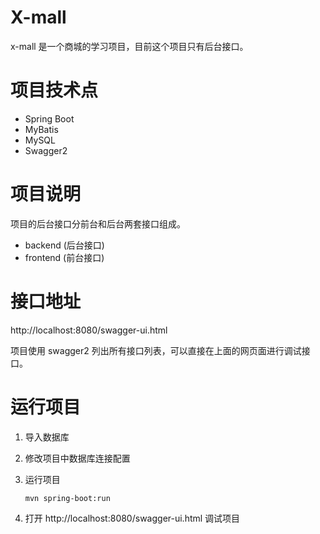 # X-mall

x-mall 是一个商城的学习项目，目前这个项目只有后台接口。

# 项目技术点

* Spring Boot
* MyBatis
* MySQL
* Swagger2 

# 项目说明

项目的后台接口分前台和后台两套接口组成。

* backend (后台接口)
* frontend (前台接口)

# 接口地址

http://localhost:8080/swagger-ui.html

项目使用 swagger2 列出所有接口列表，可以直接在上面的网页面进行调试接口。

# 运行项目 

1. 导入数据库

2. 修改项目中数据库连接配置 

3. 运行项目 

    ```
    mvn spring-boot:run
    ```
4. 打开 http://localhost:8080/swagger-ui.html 调试项目
